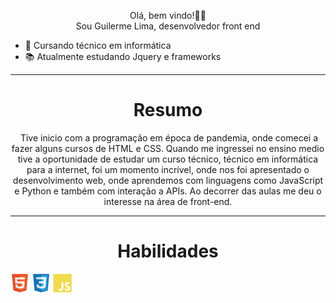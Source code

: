 <p>Olá, bem vindo!👋🏻<br> Sou Guilerme Lima, desenvolvedor front end</p>

<ul>
    <li>🏫 Cursando técnico em informática</li>
    <li>📚 Atualmente estudando Jquery e frameworks</li>
</ul>
<hr>
<h1>Resumo</h1>
<p>&nbsp;Tive inicio com a programação em época de pandemia, onde comecei a fazer alguns cursos de HTML e CSS. Quando me ingressei no ensino medio tive a oportunidade de estudar um curso técnico, técnico em informática para a internet, foi um momento incrível, onde nos foi apresentado o desenvolvimento web, onde aprendemos com linguagens como JavaScript e Python e também com interação a APIs. Ao decorrer das aulas me deu o interesse na área de front-end.</p>
<hr>
<h1>Habilidades</h1>
<div>
<img src="https://raw.githubusercontent.com/devicons/devicon/master/icons/html5/html5-original.svg" alt="">
<img src="https://raw.githubusercontent.com/devicons/devicon/master/icons/css3/css3-original.svg" alt="">
<img src="https://raw.githubusercontent.com/devicons/devicon/master/icons/javascript/javascript-plain.svg" alt="">
</div>
<style>
    h1, p{
        text-align: center;
    }
    img{
        width: 30px;
    }
    div{
        display: inline;
    }
</style>
